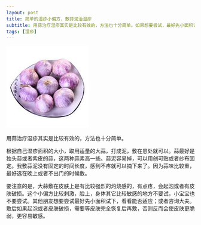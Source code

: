 ```yaml
---
layout: post
title: 简单的湿疹小偏方，敷蒜泥治湿疹 
subtitle: 用蒜治疗湿疹其实是比较有效的，方法也十分简单。如果想要尝试，最好先小面积试下，看看能否适应；或者咨询大夫。
tags: [湿疹]
---
```


![](/img/dasuan.jpeg)

用蒜治疗湿疹其实是比较有效的，方法也十分简单。

根据自己湿疹面积的大小，取用适量的大蒜，打成泥，敷在患处就可以。蒜最好是独头蒜或者紫皮的蒜，这两种蒜素高一些。蒜泥容易掉，可以用创可贴或者纱布固定。我敷蒜泥没有固定的时间长度，感到不疼就可以摘下来了。因为蒜味比较重，最好选在晚上或者不出门的时候敷。

要注意的是，大蒜敷在皮肤上是有比较强烈的灼烧感的，有点疼，会起泡或者有皮肤破损。这个小偏方比较刺激，脸上，身体其它比较敏感的地方不要试，小宝宝也不要尝试。其他朋友想要尝试最好先小面积试下，看看能否适应；或者咨询大夫。敷后如果起泡或者皮肤破损，需要等皮肤完全恢复后再敷，否则反而会使皮肤更脆弱，更容易敏感。

